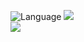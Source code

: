 ![Language](https://img.shields.io/badge/Python-3776AB?style=for-the-badge&logo=python&logoColor=white)  ![](https://img.shields.io/badge/Linux-FCC624?style=for-the-badge&logo=linux&logoColor=black)  
![](https://img.shields.io/badge/license-GNU_General_Public_License-blue)


